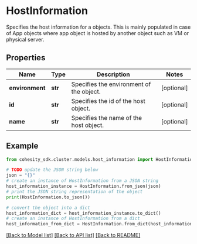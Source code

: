 # HostInformation

Specifies the host information for a objects. This is mainly populated in case of App objects where app object is hosted by another object such as VM or physical server.

## Properties

Name | Type | Description | Notes
------------ | ------------- | ------------- | -------------
**environment** | **str** | Specifies the environment of the object. | [optional] 
**id** | **str** | Specifies the id of the host object. | [optional] 
**name** | **str** | Specifies the name of the host object. | [optional] 

## Example

```python
from cohesity_sdk.cluster.models.host_information import HostInformation

# TODO update the JSON string below
json = "{}"
# create an instance of HostInformation from a JSON string
host_information_instance = HostInformation.from_json(json)
# print the JSON string representation of the object
print(HostInformation.to_json())

# convert the object into a dict
host_information_dict = host_information_instance.to_dict()
# create an instance of HostInformation from a dict
host_information_from_dict = HostInformation.from_dict(host_information_dict)
```
[[Back to Model list]](../README.md#documentation-for-models) [[Back to API list]](../README.md#documentation-for-api-endpoints) [[Back to README]](../README.md)


